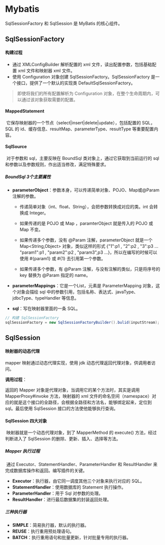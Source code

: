 # Mybatis

SqlSessionFactory 和 SqlSession 是 MyBatis 的核心组件。



## SqlSessionFactory

#### 构建过程

- 通过 XMLConfigBuilder 解析配置的 xml 文件，读出配置参数，包括基础配置 xml 文件和映射器 xml 文件。
- 使用 Configuration 对象创建 SqlSessionFactory。SqlSessionFactory 是一个接口，提供了一个默认的实现类 DefaultSqlSessionFactory。

> 即使将我们的所有配置解析为 Configuration 对象，在整个生命周期内，可以通过该对象获取需要的配置。



#### MappedStatement

​		它保存映射器的一个节点（select|insert|delete|update），包括配置的 SQL，SQL 的 id、缓存信息、resultMap、parameterType、resultType 等重要配置内容。



#### SqlSource

​		对于参数和 sql，主要反映在 BoundSql 类对象上，通过它获取到当前运行的 sql 和参数以及参数规则，作出适当修改，满足特殊要求。

##### BoundSql 3个主要属性

- **parameterObject**：参数本身，可以传递简单对象、POJO、Map或@Param注解的参数。

  - 传递简单对象（int、float、String），会把参数转换成对应的类。int 会转换成 Integer。

  - 如果传递的是 POJO 或 Map ，paramterObject 就是传入的 POJO 或 Map 不变。

  - 如果传递多个参数，没有 @Param 注解，parameterObject 就是一个 Map<String,Object> 对象，类似这样的形式 {"1":p1 , "2":p2 , "3":p3 ... "param1":p1 , "param2":p2 , "param3",p3 ...}，所以在编写的时候可以使用 #{param1} 或 #{1} 去引用第一个参数。

  - 如果传递多个参数，有 @Param 注解，与没有注解的类似，只是将序号的 key 替换为 @Param 指定的 name。

    

- **parameterMappings**：它是一个List，元素是 ParameterMapping 对象，这个对象会描绘 sql 中的参数引用，包括名称、表达式、javaType、jdbcType、typeHandler 等信息。

- **sql**：写在映射器里面的一条 SQL。

```java
// 构建 SqlSessionFactory
sqlSessionFactory = new SqlSessionFactoryBuilder().bulid(inputStream);
```





## SqlSession

#### 映射器的动态代理

mapper 映射通过动态代理实现，使用 jdk 动态代理返回代理对象，供调用者访问。



**调用过程**：

返回的 Mapper 对象是代理对象，当调用它的某个方法时，其实是调用 MapperProxy#invoke 方法，映射器的 xml 文件的命名空间（namespace）对应的就是这个接口的全路径，会根据全路径和方法名，能够绑定起来，定位到 sql。最后使用 SqlSession 接口的方法使他能够执行查询。



#### SqlSession 四大对象

​		映射器就是一个动态代理对象，到了 MapperMethod 的 execute() 方法，经过判断进入了 SqlSession 的删除、更新、插入、选择等方法。



##### Mapper 执行过程

​		通过 Executor、StatementHandler、ParameterHandler 和 ResultHandler 来完成数据库操作和返回。编写插件的关键。

- **Executor**：执行器，由它同一调度其他三个对象来执行对应的 SQL。
- **StatementHandler**：使用数据库的 Statement 执行操作。
- **ParameterHandler**：用于 Sql 对参数的处理。
- **ResultHandler**：进行最后数据集的封装返回处理。



##### 三种执行器

- **SIMPLE**：简易执行器，默认的执行器。
- **REUSE**：执行重用预处理语句。
- **BATCH**：执行重用语句和批量更新，针对批量专用的执行器。

























